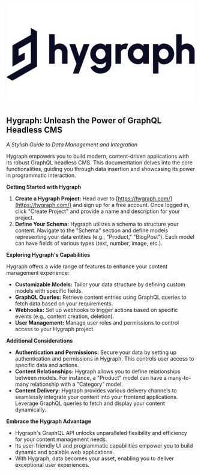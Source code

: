 ![alt text](image.png)
## Hygraph: Unleash the Power of GraphQL Headless CMS

*A Stylish Guide to Data Management and Integration*

Hygraph empowers you to build modern, content-driven applications with its robust GraphQL headless CMS. This documentation delves into the core functionalities, guiding you through data insertion and showcasing its power in programmatic interaction.

**Getting Started with Hygraph**

1. **Create a Hygraph Project:** Head over to [https://hygraph.com/](https://hygraph.com/) and sign up for a free account. Once logged in, click "Create Project" and provide a name and description for your project.
2. **Define Your Schema:** Hygraph utilizes a schema to structure your content. Navigate to the "Schema" section and define models representing your data entities (e.g., "Product," "BlogPost"). Each model can have fields of various types (text, number, image, etc.).


**Exploring Hygraph's Capabilities**

Hygraph offers a wide range of features to enhance your content management experience:

* **Customizable Models:** Tailor your data structure by defining custom models with specific fields.
* **GraphQL Queries:** Retrieve content entries using GraphQL queries to fetch data based on your requirements.
* **Webhooks:** Set up webhooks to trigger actions based on specific events (e.g., content creation, deletion).
* **User Management:** Manage user roles and permissions to control access to your Hygraph project.


**Additional Considerations**

* **Authentication and Permissions:** Secure your data by setting up authentication and permissions in Hygraph. This controls user access to specific data and actions.
* **Content Relationships:** Hygraph allows you to define relationships between models. For instance, a "Product" model can have a many-to-many relationship with a "Category" model.
* **Content Delivery:** Hygraph provides various delivery channels to seamlessly integrate your content into your frontend applications. Leverage GraphQL queries to fetch and display your content dynamically.

**Embrace the Hygraph Advantage**

* Hygraph's GraphQL API unlocks unparalleled flexibility and efficiency for your content management needs. 
* Its user-friendly UI and programmatic capabilities empower you to build dynamic and scalable web applications. 
* With Hygraph, data becomes your asset, enabling you to deliver exceptional user experiences.